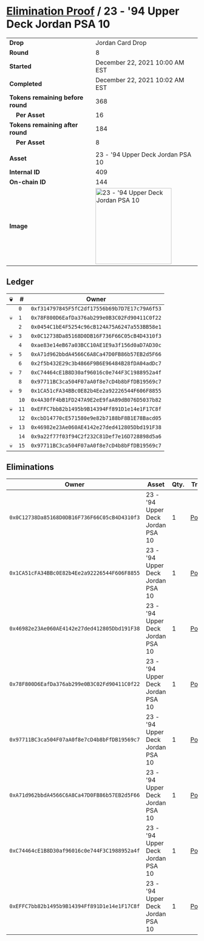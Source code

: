 # [Elimination Proof](./readme.md) / 23 - &#039;94 Upper Deck Jordan PSA 10

|||
|---|---|
| **Drop** | Jordan Card Drop |
| **Round** | 8 |
| **Started** | December 22, 2021 10:00 AM EST |
| **Completed** | December 22, 2021 10:02 AM EST |
| **Tokens remaining before round** | 368 |
| **&nbsp;&nbsp;&nbsp;&nbsp;Per Asset** | 16 |
| **Tokens remaining after round** | 184 |
| **&nbsp;&nbsp;&nbsp;&nbsp;Per Asset** | 8 |
| | |
| **Asset** | 23 - &#039;94 Upper Deck Jordan PSA 10 |
| **Internal ID** | 409 |
| **On-chain ID** | 144 |
| **Image** | <img src="https://tcdn.blokpax.com/95149d1f-6279-4c54-a563-2eb813d20c22/cd5bf669789136a2cb33c1d1da1e5ce6048f170c77efcb3246112e786f0cd532.jpg" height="200" alt="23 - &#039;94 Upper Deck Jordan PSA 10" /> |

## Ledger

| 💀 | # | Owner |
| --- | --- | --- |
|  | `0` | `0xf314797845F5fC2df17556b69b7D7E17c79A6f53` |
| 💀 | `1` | `0x78F800D6EafDa376ab299e0B3C02Fd90411C0f22` |
|  | `2` | `0x0454C1bE4F5254c96cB124A75A6247a553BB58e1` |
| 💀 | `3` | `0x0C12738Da85168D0DB16F736F66C05cB4D4310f3` |
|  | `4` | `0xae83e14eB67a03BCC10AE1E9a3f156d0aD7AD30c` |
| 💀 | `5` | `0xA71d962bbdA4566C6A8Ca47D0FB86b57EB2d5F66` |
|  | `6` | `0x2f5b432E29c3b4866F9B6E96484B28fDA04adDc7` |
| 💀 | `7` | `0xC74464cE1B8D30af96016c0e744F3C1988952a4f` |
|  | `8` | `0x97711BC3ca504F07aA0f8e7cD4b8bFfDB19569c7` |
| 💀 | `9` | `0x1CA51cFA34BBc0E82b4Ee2a92226544F606F8855` |
|  | `10` | `0x4A30fF4bB1FD247A9E2eE9faA89dB076D5037b82` |
| 💀 | `11` | `0xEFFC7bb82b1495b9B14394Ff891D1e14e1F17C8f` |
|  | `12` | `0xcbD14770cE571580e9e82b7188bF8B1E78Bacd05` |
| 💀 | `13` | `0x46982e23Ae060AE4142e27ded412805Dbd191F38` |
|  | `14` | `0x9a22f77f03f94C2f232C81Def7e16D728898d5a6` |
| 💀 | `15` | `0x97711BC3ca504F07aA0f8e7cD4b8bFfDB19569c7` |


## Eliminations

| Owner | Asset | Qty. | Transaction |
| --- | --- | --- | --- |
| `0x0C12738Da85168D0DB16F736F66C05cB4D4310f3` | 23 - '94 Upper Deck Jordan PSA 10 | 1 | [Polygonscan](https://polygonscan.com/tx/0x89578ec64477b84ebd43db2e2a3fcc3a142f1a61125163e5f416cccc4d9fc5c1) |
| `0x1CA51cFA34BBc0E82b4Ee2a92226544F606F8855` | 23 - '94 Upper Deck Jordan PSA 10 | 1 | [Polygonscan](https://polygonscan.com/tx/0x515c54669e328e6763fa4305386a7025834c3eab5e2322f6cf55cbf776cd303e) |
| `0x46982e23Ae060AE4142e27ded412805Dbd191F38` | 23 - '94 Upper Deck Jordan PSA 10 | 1 | [Polygonscan](https://polygonscan.com/tx/0x334be68859ecad48774ea8b1ec38fa6ff241c64b36d9ec7e931a7f08004ef899) |
| `0x78F800D6EafDa376ab299e0B3C02Fd90411C0f22` | 23 - '94 Upper Deck Jordan PSA 10 | 1 | [Polygonscan](https://polygonscan.com/tx/0x7c15e0853fa9725539ec990eac2fdab87005302dcc9700e823a480fd3f02457f) |
| `0x97711BC3ca504F07aA0f8e7cD4b8bFfDB19569c7` | 23 - '94 Upper Deck Jordan PSA 10 | 1 | [Polygonscan](https://polygonscan.com/tx/0x98e878c96a6b27e4bf759a903c2d6091b85af44847e7b2ec457e40ef4c4d8e97) |
| `0xA71d962bbdA4566C6A8Ca47D0FB86b57EB2d5F66` | 23 - '94 Upper Deck Jordan PSA 10 | 1 | [Polygonscan](https://polygonscan.com/tx/0xd45fae361e83aa533f10303b39eb77c784b33e7d24a4e0ce3c27b6c2d7d34975) |
| `0xC74464cE1B8D30af96016c0e744F3C1988952a4f` | 23 - '94 Upper Deck Jordan PSA 10 | 1 | [Polygonscan](https://polygonscan.com/tx/0x260a7f54810879e24a7fff873c996617a765da57c8a55a96eab82552d3063629) |
| `0xEFFC7bb82b1495b9B14394Ff891D1e14e1F17C8f` | 23 - '94 Upper Deck Jordan PSA 10 | 1 | [Polygonscan](https://polygonscan.com/tx/0xfe050661851389f0fca14723cfcf605bc3e6f1ab64ce63c77369577bdcfc12d4) |
